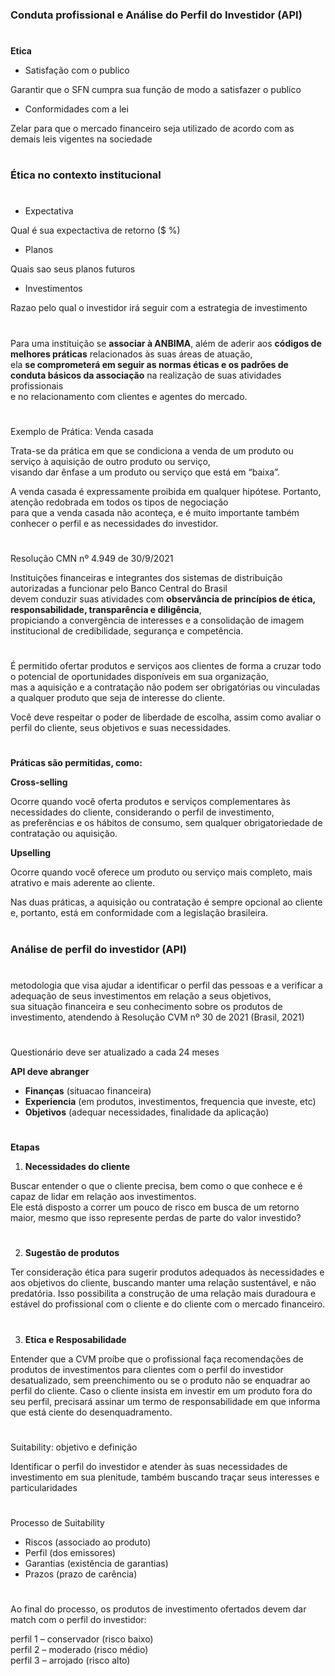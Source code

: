 

### Conduta profissional e Análise do Perfil do Investidor (API)

#

**Etica**

- Satisfação com o publico

Garantir que o SFN cumpra sua função de modo a satisfazer o publico

- Conformidades com a lei

Zelar para que o mercado financeiro seja utilizado de acordo com as demais leis vigentes na sociedade

#

### Ética no contexto institucional

#

- Expectativa

Qual é sua expectactiva de retorno ($ %)

- Planos

Quais sao seus planos futuros

- Investimentos

Razao pelo qual o investidor irá seguir com a estrategia de investimento


#

#

Para uma instituição se **associar à ANBIMA**, além de aderir aos **códigos de melhores práticas** relacionados às suas áreas de atuação,\
ela **se comprometerá em seguir as normas éticas e os padrões de conduta básicos da associação** na realização de suas atividades profissionais\
e no relacionamento com clientes e agentes do mercado.

#

Exemplo de Prática: Venda casada


Trata-se da prática em que se condiciona a venda de um produto ou serviço à aquisição de outro produto ou serviço,\
visando dar ênfase a um produto ou serviço que está em “baixa”. 

A venda casada é expressamente proibida em qualquer hipótese. Portanto, atenção redobrada em todos os tipos de negociação\
para que a venda casada não aconteça, e é muito importante também conhecer o perfil e as necessidades do investidor.


#

Resolução CMN nº 4.949 de 30/9/2021

Instituições financeiras e integrantes dos sistemas de distribuição autorizadas a funcionar pelo Banco Central do Brasil\
devem conduzir suas atividades com **observância de princípios de ética, responsabilidade, transparência e diligência**,\
propiciando a convergência de interesses e a consolidação de imagem institucional de credibilidade, segurança e competência.


#

#

É permitido ofertar produtos e serviços aos clientes de forma a cruzar todo o potencial de oportunidades disponíveis em sua organização,\
mas a aquisição e a contratação não podem ser obrigatórias ou vinculadas a qualquer produto que seja de interesse do cliente. 

Você deve respeitar o poder de liberdade de escolha, assim como avaliar o perfil do cliente, seus objetivos e suas necessidades.

#

**Práticas são permitidas, como:**

**Cross-selling**

Ocorre quando você oferta produtos e serviços complementares às necessidades do cliente, considerando o perfil de investimento,\
as preferências e os hábitos de consumo, sem qualquer obrigatoriedade de contratação ou aquisição.



**Upselling**

Ocorre quando você oferece um produto ou serviço mais completo, mais atrativo e mais aderente ao cliente.

Nas duas práticas, a aquisição ou contratação é sempre opcional ao cliente e, portanto, está em conformidade com a legislação brasileira.

#

#


### Análise de perfil do investidor (API)

#

metodologia que visa ajudar a identificar o perfil das pessoas e a verificar a adequação de seus investimentos em relação a seus objetivos,\
sua situação financeira e seu conhecimento sobre os produtos de investimento, atendendo à Resolução CVM nº 30 de 2021 (Brasil, 2021)

#

Questionário deve ser atualizado a cada 24 meses

**API deve abranger**

- **Finanças** (situacao financeira)
- **Experiencia** (em produtos, investimentos, frequencia que investe, etc)
- **Objetivos** (adequar necessidades, finalidade da aplicação)


#

**Etapas**

1. **Necessidades do cliente**

Buscar entender o que o cliente precisa, bem como o que conhece e é capaz de lidar em relação aos investimentos.\
Ele está disposto a correr um pouco de risco em busca de um retorno maior, mesmo que isso represente perdas de parte do valor investido?

#

2. **Sugestão de produtos**

Ter consideração ética para sugerir produtos adequados às necessidades e aos objetivos do cliente, buscando manter uma relação sustentável, e não predatória. Isso possibilita a construção de uma relação mais duradoura e estável do profissional com o cliente e do cliente com o mercado financeiro.


#

3. **Etica e Resposabilidade**

Entender que a CVM proíbe que o profissional faça recomendações de produtos de investimentos para clientes com o perfil do investidor desatualizado, sem preenchimento ou se o produto não se enquadrar ao perfil do cliente. Caso o cliente insista em investir em um produto fora do seu perfil, precisará assinar um termo de responsabilidade em que informa que está ciente do desenquadramento.


#

#

Suitability: objetivo e definição

Identificar o perfil do investidor e atender às suas necessidades de investimento em sua plenitude, também buscando traçar seus interesses e particularidades

#

Processo de Suitability

- Riscos (associado ao produto)
- Perfil (dos emissores)
- Garantias (existência de garantias)
- Prazos (prazo de carência)

#

Ao final do processo, os produtos de investimento ofertados devem dar match com o perfil do investidor:

perfil 1 – conservador (risco baixo)\
perfil 2 – moderado (risco médio)\
perfil 3 – arrojado (risco alto)







